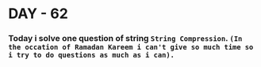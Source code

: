 # DAY - 62

### Today i solve one question of string `String Compression`. `(In the occation of Ramadan Kareem i can't give so much time so i try to do questions as much as i can).`
